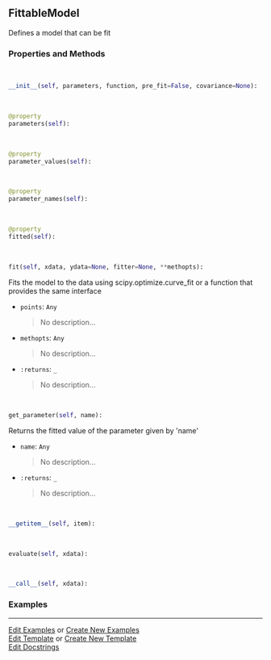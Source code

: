 ## <a id="McUtils.Zachary.FittableModels.FittableModel">FittableModel</a>
Defines a model that can be fit

### Properties and Methods
<a id="McUtils.Zachary.FittableModels.FittableModel.__init__" class="docs-object-method">&nbsp;</a>
```python
__init__(self, parameters, function, pre_fit=False, covariance=None): 
```

<a id="McUtils.Zachary.FittableModels.FittableModel.parameters" class="docs-object-method">&nbsp;</a>
```python
@property
parameters(self): 
```

<a id="McUtils.Zachary.FittableModels.FittableModel.parameter_values" class="docs-object-method">&nbsp;</a>
```python
@property
parameter_values(self): 
```

<a id="McUtils.Zachary.FittableModels.FittableModel.parameter_names" class="docs-object-method">&nbsp;</a>
```python
@property
parameter_names(self): 
```

<a id="McUtils.Zachary.FittableModels.FittableModel.fitted" class="docs-object-method">&nbsp;</a>
```python
@property
fitted(self): 
```

<a id="McUtils.Zachary.FittableModels.FittableModel.fit" class="docs-object-method">&nbsp;</a>
```python
fit(self, xdata, ydata=None, fitter=None, **methopts): 
```
Fits the model to the data using scipy.optimize.curve_fit or a function that provides the same interface
- `points`: `Any`
    >No description...
- `methopts`: `Any`
    >No description...
- `:returns`: `_`
    >No description...

<a id="McUtils.Zachary.FittableModels.FittableModel.get_parameter" class="docs-object-method">&nbsp;</a>
```python
get_parameter(self, name): 
```
Returns the fitted value of the parameter given by 'name'
- `name`: `Any`
    >No description...
- `:returns`: `_`
    >No description...

<a id="McUtils.Zachary.FittableModels.FittableModel.__getitem__" class="docs-object-method">&nbsp;</a>
```python
__getitem__(self, item): 
```

<a id="McUtils.Zachary.FittableModels.FittableModel.evaluate" class="docs-object-method">&nbsp;</a>
```python
evaluate(self, xdata): 
```

<a id="McUtils.Zachary.FittableModels.FittableModel.__call__" class="docs-object-method">&nbsp;</a>
```python
__call__(self, xdata): 
```

### Examples




___

[Edit Examples](https://github.com/McCoyGroup/McUtils/edit/edit/ci/examples/ci/docs/McUtils/Zachary/FittableModels/FittableModel.md) or 
[Create New Examples](https://github.com/McCoyGroup/McUtils/new/edit/?filename=ci/examples/ci/docs/McUtils/Zachary/FittableModels/FittableModel.md) <br/>
[Edit Template](https://github.com/McCoyGroup/McUtils/edit/edit/ci/docs/ci/docs/McUtils/Zachary/FittableModels/FittableModel.md) or 
[Create New Template](https://github.com/McCoyGroup/McUtils/new/edit/?filename=ci/docs/templates/ci/docs/McUtils/Zachary/FittableModels/FittableModel.md) <br/>
[Edit Docstrings](https://github.com/McCoyGroup/McUtils/edit/edit/McUtils/Zachary/FittableModels.py?message=Update%20Docs)